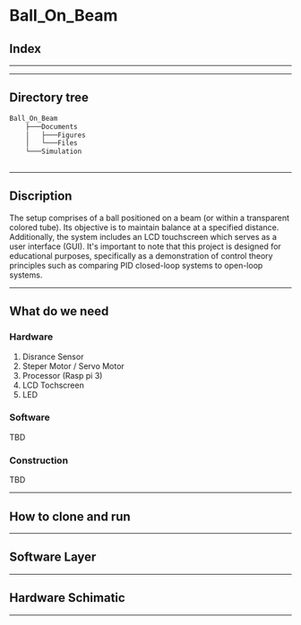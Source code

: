 # Ball_On_Beam


## Index

---------------
--------------------
## Directory tree 
``` bash
Ball_On_Beam
    ├───Documents
    │   ├───Figures
    │   └───Files
    └───Simulation
    
```

----------------------

## Discription
The setup comprises of a ball positioned on a beam (or within a transparent colored tube). Its objective is to maintain balance at a specified distance. Additionally, the system includes an LCD touchscreen which serves as a user interface (GUI). It's important to note that this project is designed for educational purposes, specifically as a demonstration of control theory principles such as comparing PID closed-loop systems to open-loop systems.

-----------------------------------

## What do we need

### Hardware 

1. Disrance Sensor 
2. Steper Motor / Servo Motor
3. Processor (Rasp pi 3)
4. LCD Tochscreen 
5. LED 

### Software

TBD

### Construction 

TBD 


---------------
## How to clone and run



----------------
## Software Layer


-------------
## Hardware Schimatic


-----------


